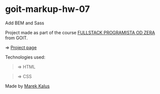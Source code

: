 # goit-markup-hw-07
Add BEM and Sass

Project made as part of the course [FULLSTACK PROGRAMISTA OD ZERA](https://goit.global/pl/courses/fullstackonline/?utm_source=main-site) from GOIT.

=> [Project page](marektg.github.io/goit-markup-hw-05/)

Technologies used:
>=> HTML

>=> CSS



Made by [Marek Kalus](www.linkedin.com/in/marek-kalus-61a240247)
